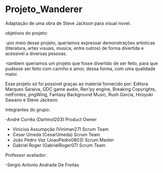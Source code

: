 # Projeto_Wanderer
Adaptação de uma obra de Steve Jackson para visual novel.

objetivos do projeto:

-por meio desse projeto, queriamos expressar demonstrações artisticas (literatura, artes visuais, musica, entre outros) de forma divertida e acessivel a diversas pessoas.

-tambem queriamos um projeto que fosse divertido de ser feito, para que pudesse ser feito com carinho e amor, dessa forma, com uma qualidade maior.

Esse projeto só foi possivel graças ao material fornecido por:
Editora Marques Saraiva, GDC game audio, Ren'py engine, Breaking Copyrights, netFontes, pngWing, Fantasy Background Music, Rush Garcia, Hiroyuki Sawano e Steve Jackson.

integrantes do grupo:

-André Corrêa (Dartmol203) Product Owner
- Vinicius Assumpção (Viniman27) Scrum Team
- Cesar Umeda (CesarUmeda) Scrum Team
- João Pedro Vaz (JoaoPedro0803) Scrum Master
- Gabriel Roger (GabrielRoger07) Scrum Team

Professor avaliador:

-Sergio Antonio Andrade De Freitas
